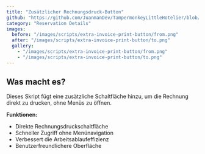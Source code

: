 ```yaml
---
title: "Zusätzlicher Rechnungsdruck-Button"
github: "https://github.com/JuanmanDev/TampermonkeyLittleHotelier/blob/main/frontdesk/reservationDetails/showExtraButtonPrintInvoice.user.js"
category: "Reservation Details"
images:
  before: "/images/scripts/extra-invoice-print-button/from.png"
  after: "/images/scripts/extra-invoice-print-button/to.png"
  gallery:
    - "/images/scripts/extra-invoice-print-button/from.png"
    - "/images/scripts/extra-invoice-print-button/to.png"
---
```


## Was macht es?

Dieses Skript fügt eine zusätzliche Schaltfläche hinzu, um die Rechnung direkt zu drucken, ohne Menüs zu öffnen.

**Funktionen:**
- Direkte Rechnungsdruckschaltfläche
- Schneller Zugriff ohne Menünavigation
- Verbessert die Arbeitsablaufeffizienz
- Benutzerfreundlichere Oberfläche
